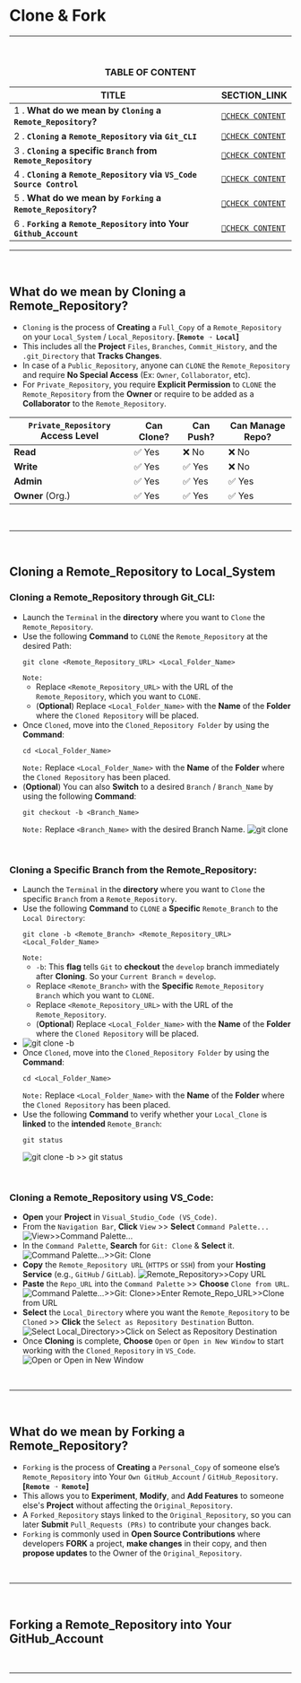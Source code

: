 # Clone & Fork
---
<br>
<div align="center">
 
### TABLE OF CONTENT
 
| TITLE                                                                                                           | SECTION_LINK                                                                                  |
|-----------------------------------------------------------------------------------------------------------------|-----------------------------------------------------------------------------------------------|
| 1 .  **What do we mean by `Cloning` a `Remote_Repository`?**                                                    | [` 🔗CHECK CONTENT `](#what-do-we-mean-by-cloning-a-remote_repository)                       |
| 2 .  **`Cloning` a `Remote_Repository` via `Git_CLI`**                                                          | [` 🔗CHECK CONTENT `](#cloning-a-remote_repository-through-git_cli)                          |
| 3 .  **`Cloning` a specific `Branch` from `Remote_Repository`**                                                 | [` 🔗CHECK CONTENT `](#cloning-a-specific-branch-from-the-remote_repository)                 |
| 4 .  **`Cloning` a `Remote_Repository` via `VS_Code Source Control`**                                           | [` 🔗CHECK CONTENT `](#cloning-a-remote_repository-using-vs_code)                            |
| 5 .  **What do we mean by `Forking` a `Remote_Repository`?**                                                    | [` 🔗CHECK CONTENT `](#what-do-we-mean-by-forking-a-remote_repository)                       |
| 6 .  **`Forking` a `Remote_Repository` into Your `Github_Account`**                                             | [` 🔗CHECK CONTENT `](#forking-a-remote_repository-into-your-github_account)                 |
</div>
 
---
<br>

## What do we mean by Cloning a Remote_Repository?
- `Cloning` is the process of **Creating** a `Full_Copy` of a `Remote_Repository` on your `Local_System` / `Local_Repository`. **[`Remote ➝ Local`]**
- This includes all the **Project** `Files`, `Branches`, `Commit_History`, and the `.git_Directory` that **Tracks Changes**.
- In case of a `Public_Repository`, anyone can `CLONE` the `Remote_Repository` and require **No Special Access** (Ex: `Owner`, `Collaborator`, etc).
- For `Private_Repository`, you require **Explicit Permission** to `CLONE` the `Remote_Repository` from the **Owner** or require to be added as a **Collaborator** to the `Remote_Repository`.<br>

<div align="center">

|**`Private_Repository` Access Level**  | **Can Clone?**  | **Can Push?** | **Can Manage Repo?** |
| ----------------------------------- | --------------- | ------------- | -------------------- |
|**Read**                             | ✅ Yes         | ❌ No         | ❌ No               |
| **Write**                           | ✅ Yes         | ✅ Yes        | ❌ No               |
| **Admin**                           | ✅ Yes         | ✅ Yes        | ✅ Yes              | 
| **Owner** (Org.)                    | ✅ Yes         | ✅ Yes        | ✅ Yes              |
</div>
<br>

---
<br>

## Cloning a Remote_Repository to Local_System
### Cloning a Remote_Repository through Git_CLI:
- Launch the `Terminal` in the **directory** where you want to `Clone` the `Remote_Repository`.
- Use the following **Command** to `CLONE` the `Remote_Repository` at the desired Path:
  ```
  git clone <Remote_Repository_URL> <Local_Folder_Name>
  ```
  `Note:`
  - Replace `<Remote_Repository_URL>` with the URL of the `Remote_Repository`, which you want to `CLONE`.
  - (**Optional**) Replace `<Local_Folder_Name>` with the **Name** of the **Folder** where the `Cloned Repository` will be placed. 
- Once `Cloned`, move into the `Cloned_Repository Folder` by using the **Command**:
  ```
  cd <Local_Folder_Name>
  ```
  `Note:` Replace `<Local_Folder_Name>` with the **Name** of the **Folder** where the `Cloned Repository` has been placed.
- (**Optional**) You can also **Switch** to a desired `Branch` / `Branch_Name` by using the following **Command**:
  ```
  git checkout -b <Branch_Name>
  ```
  `Note:` Replace `<Branch_Name>` with the desired Branch Name.
  ![git clone](https://github.com/user-attachments/assets/e036cd53-9c96-46cb-816e-c02d3ff75e19)<br>
<br>

### Cloning a Specific Branch from the Remote_Repository:
- Launch the `Terminal` in the **directory** where you want to `Clone` the specific `Branch` from a `Remote_Repository`.
- Use the following **Command** to `CLONE` a **Specific** `Remote_Branch` to the `Local Directory`:
  ```
  git clone -b <Remote_Branch> <Remote_Repository_URL> <Local_Folder_Name>
  ```
  `Note:`
  - `-b`: This **flag** tells `Git` to **checkout** the `develop` branch immediately after **Cloning**. So your `Current Branch` = `develop`.
  - Replace `<Remote_Branch>` with the **Specific** `Remote_Repository Branch` which you want to `CLONE`.
  - Replace `<Remote_Repository_URL>` with the URL of the `Remote_Repository`.
  - (**Optional**) Replace `<Local_Folder_Name>` with the **Name** of the **Folder** where the `Cloned Repository` will be placed.
- ![git clone -b](https://github.com/user-attachments/assets/8bee4149-435b-4fe6-b469-ad827988f1be)<br>
- Once `Cloned`, move into the `Cloned_Repository Folder` by using the **Command**:
  ```
  cd <Local_Folder_Name>
  ```
  `Note:` Replace `<Local_Folder_Name>` with the **Name** of the **Folder** where the `Cloned Repository` has been placed.
- Use the following **Command** to verify whether your `Local_Clone` is **linked** to the **intended** `Remote_Branch`:
  ```
  git status
  ```
  ![git clone -b >> git status](https://github.com/user-attachments/assets/ad8de09c-ff23-4998-85e7-83159794831e)<br> 
<br>

### Cloning a Remote_Repository using VS_Code:
- **Open** your **Project** in `Visual_Studio_Code (VS_Code)`.
- From the `Navigation Bar`, **Click** `View` >> **Select** `Command Palette...`<br>
  ![`View`>>`Command Palette...`](https://github.com/user-attachments/assets/0942a48a-307e-499b-8654-e930f80fe0fc)<br>
- In the `Command Palette`, **Search** for `Git: Clone` & **Select** it.
  ![`Command Palette...`>>`Git: Clone`](https://github.com/user-attachments/assets/33a973f3-4f7d-4e44-b0a3-26eb2f09bb76)<br>
- **Copy** the `Remote_Repository URL` (`HTTPS` or `SSH`) from your **Hosting Service** (e.g., `GitHub` / `GitLab`).
  ![Remote_Repository>>`Copy URL`](https://github.com/user-attachments/assets/2f6228e1-7462-4b89-929b-1962ca267c70)<br>
- **Paste** the `Repo_URL` into the `Command Palette` >> **Choose** `Clone from URL`.
  ![`Command Palette...`>>`Git: Clone`>>Enter `Remote_Repo_URL`>>`Clone from URL`](https://github.com/user-attachments/assets/9507d4b1-3629-459e-b8c6-e0d09bd2dd40)<br>
- **Select** the `Local_Directory` where you want the `Remote_Repository` to be `Cloned` >> **Click** the `Select as Repository Destination` Button.
  ![Select `Local_Directory`>>Click on `Select as Repository Destination`](https://github.com/user-attachments/assets/3b0cf61f-31bc-4ee9-a4ee-6e231bd441b6)<br>
- Once **Cloning** is complete, **Choose** `Open` or `Open in New Window` to start working with the `Cloned_Repository` in `VS_Code`.
  ![`Open` or `Open in New Window`](https://github.com/user-attachments/assets/00207b4a-2895-486a-b064-93369ce3c1a1)<br>
<br>

---
<br>

## What do we mean by Forking a Remote_Repository? 
- `Forking` is the process of **Creating** a `Personal_Copy` of someone else’s `Remote_Repository` into Your `Own GitHub_Account` / `GitHub_Repository`. **[`Remote ➝ Remote`]**
- This allows you to **Experiment**, **Modify**, and **Add Features** to someone else's **Project** without affecting the `Original_Repository`.
- A `Forked_Repository` stays linked to the `Original_Repository`, so you can later **Submit** `Pull_Requests (PRs)` to contribute your changes back.
- `Forking` is commonly used in **Open Source Contributions** where developers **FORK** a project, **make changes** in their copy, and then **propose updates** to the Owner of the `Original_Repository`.
<br>

---
<br>

## Forking a Remote_Repository into Your GitHub_Account

<br>

---
<br>
